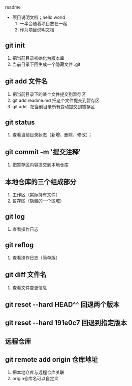 readme
+ 项目说明文档；hello world
    1. 一半会随着项目放在一起
    2. 作为项目说明文档

## git init
1. 把当前目录初始化为版本库
2. 当前目录下回生成一个隐藏文件 .git

## git add 文件名
1. 把当前目录下的某个文件提交到暂存区
2. git add readme.md 把这个文件提交到暂存区
3. git add . 把当前目录所有变动提交到暂存区

## git status
1. 查看当前目录状态（新增、删除、修改）；

## git commit -m '提交注释'
1. 把暂存区内容提交到本地仓库

## 本地仓库的三个组成部分
1. 工作区（实际持有文件）
2. 暂存区（隐藏的一个区域）

## git log
1. 查看操作日志

## git reflog
1. 查看操作日志（简单版）

## git diff 文件名
1. 查看文件变更信息

## git reset --hard HEAD^^ 回退两个版本
## git reset --hard 191e0c7 回退到指定版本


## 远程仓库

## git remote add origin 仓库地址
1. 把本地仓库与远程仓库关联
2. origin仓库名可以自定义
